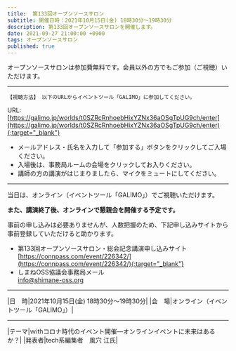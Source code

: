 ```yaml
---
title:  第133回オープンソースサロン
subtitle: 開催日時：2021年10月15日(金) 18時30分～19時30分 
description: 第133回オープンソースサロンを開催します。
date: 2021-09-27 21:00:00 +0900
tags: オープンソースサロン
published: true
--- 
```


オープンソースサロンは参加費無料です。会員以外の方でもご参加（ご視聴）いただけます。  

---
`【視聴方法】 以下のURLからイベントツール「GALIMO」に参加してください。`  
  
URL: [https://galimo.jp/worlds/t0SZRcRnhoebHixYZNx36aOSgTpUG9ch/enter](https://galimo.jp/worlds/t0SZRcRnhoebHixYZNx36aOSgTpUG9ch/enter){:target="_blank"}  

- メールアドレス・氏名を入力して「参加する」ボタンをクリックしてご入場ください。
- 入場後は、事務局ルームの会場をクリックしてお入りください。
- 講師の方の講演がはじまりましたら、マイクをミュートにしてください。

---

当日は、オンライン（イベントツール「GALIMO」）でご視聴いただけます。  
    
__また、講演終了後、オンラインで懇親会を開催する予定です。__  

事前の申し込みは必要ありませんが、人数把握のため、下記申し込みサイトから事前登録していただけると助かります。  
  
- 第133回オープンソースサロン・総会記念講演申し込みサイト  
[https://connpass.com/event/226342/](https://connpass.com/event/226342/){:target="_blank"}  
- しまねOSS協議会事務局メール  
[info@shimane-oss.org](mailto:info@shimane-oss.org)  

---

|<nobr>日　時</nobr>|2021年10月15日(金) 18時30分～19時30分|
|<nobr>会　場</nobr>|オンライン（イベントツール「GALIMO」）|

---

|<nobr>テーマ</nobr>|ｗithコロナ時代のイベント開催―オンラインイベントに未来はあるか？|
|<nobr>発表者</nobr>|tech系編集者　風穴 江氏|
